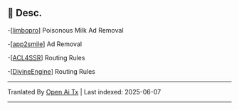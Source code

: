 ## 📃 Desc.
-[[limbopro](https://github.com/axtyet/Quan-X/tree/main/limbopro)]   Poisonous Milk Ad Removal

-[[app2smile](https://github.com/axtyet/Quan-X/tree/main/app2smile)] Ad Removal

-[[ACL4SSR](https://github.com/axtyet/Quan-X/tree/main/ACL4SSR)] Routing Rules

-[[DivineEngine](https://github.com/axtyet/Quan-X/tree/main/DivineEngine)] Routing Rules

---

Tranlated By [Open Ai Tx](https://github.com/OpenAiTx/OpenAiTx) | Last indexed: 2025-06-07

---
